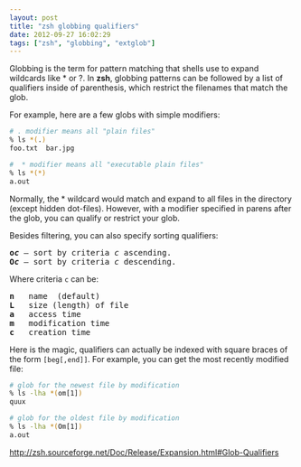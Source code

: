 ```yaml
---
layout: post
title: "zsh globbing qualifiers"
date: 2012-09-27 16:02:29
tags: ["zsh", "globbing", "extglob"]
---
```


Globbing is the term for pattern matching that shells use to expand wildcards
like * or ?.  In <b class="mono">zsh</b>, globbing patterns can be followed by
a list of qualifiers inside of parenthesis, which restrict the filenames that
match the glob.

For example, here are a few globs with simple modifiers:
```bash
# . modifier means all "plain files"
% ls *(.) 
foo.txt  bar.jpg

#  * modifier means all "executable plain files"
% ls *(*)        
a.out
```

Normally, the * wildcard would match and expand to all files in the directory
(except hidden dot-files). However, with a modifier specified in parens after
the glob, you can qualify or restrict your glob.

Besides filtering, you can also specify sorting qualifiers:
<pre>
<b class="mono">o<i>c</i></b> &mdash; sort by criteria <i class="mono">c</i> ascending.
<b class="mono">O<i class="mono">c</i></b> &mdash; sort by criteria <i class="mono">c</i> descending.
</pre>

Where criteria `c` can be:
<pre>
<b>n</b>   name  (default)
<b>L</b>   size (length) of file
<b>a</b>   access time
<b>m</b>   modification time
<b>c</b>   creation time
</pre>

Here is the magic, qualifiers can actually be indexed with square braces of the
form `[beg[,end]]`. For example, you can get the most recently modified file:

```bash
# glob for the newest file by modification
% ls -lha *(om[1])
quux

# glob for the oldest file by modification
% ls -lha *(Om[1])
a.out
```

http://zsh.sourceforge.net/Doc/Release/Expansion.html#Glob-Qualifiers
